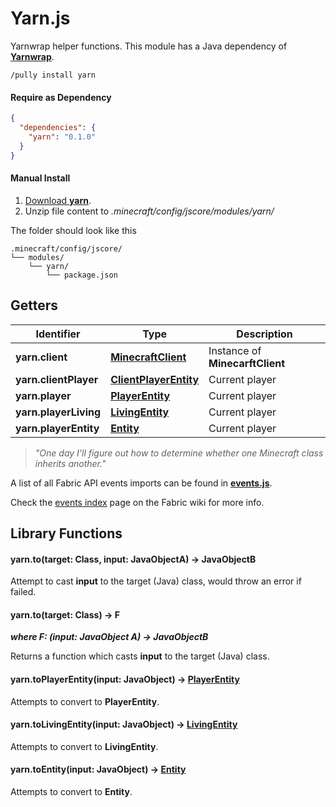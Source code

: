# Yarn.js

Yarnwrap helper functions. This module has a Java dependency of [**Yarnwrap**](https://github.com/FabricCore/yarnwrap).

```
/pully install yarn
```

#### Require as Dependency

```json
{
  "dependencies": {
    "yarn": "0.1.0"
  }
}
```

#### Manual Install

1. [Download **yarn**](https://github.com/FabricCore/yarn/archive/refs/heads/master.zip).
2. Unzip file content to _.minecraft/config/jscore/modules/yarn/_

The folder should look like this

```
.minecraft/config/jscore/
└── modules/
    └── yarn/
        └── package.json
```

## Getters

|Identifier|Type|Description|
|---|---|---|
|**yarn.client**|[**MinecraftClient**](https://fabriccore.github.io/yarnwrap/build/latest.html?q=client.MinecraftClient)|Instance of **MinecarftClient**|
|**yarn.clientPlayer**|[**ClientPlayerEntity**](https://fabriccore.github.io/yarnwrap/build/latest.html?q=client.network.ClientPlayerEntity)|Current player|
|**yarn.player**|[**PlayerEntity**](https://fabriccore.github.io/yarnwrap/build/latest.html?q=entity.player.PlayerEntity)|Current player|
|**yarn.playerLiving**|[**LivingEntity**](https://fabriccore.github.io/yarnwrap/build/latest.html?q=entity.LivingEntity)|Current player|
|**yarn.playerEntity**|[**Entity**](https://fabriccore.github.io/yarnwrap/build/latest.html?q=entity.Entity)|Current player|

> *"One day I'll figure out how to determine whether one Minecraft class inherits another."*

A list of all Fabric API events imports can be found in [**events.js**](https://github.com/FabricCore/yarn.js/blob/master/events.js).

Check the [events index](https://wiki.fabricmc.net/tutorial:event_index) page on the Fabric wiki for more info.

## Library Functions

#### yarn.to(target: Class, input: JavaObjectA) → JavaObjectB

Attempt to cast **input** to the target (Java) class, would throw an error if failed.

#### yarn.to(target: Class) → F
***where F: (input: JavaObject A) → JavaObjectB***

Returns a function which casts **input** to the target (Java) class.

#### yarn.toPlayerEntity(input: JavaObject) → [PlayerEntity](https://fabriccore.github.io/yarnwrap/build/latest.html?q=entity.player.PlayerEntity)

Attempts to convert to **PlayerEntity**.

#### yarn.toLivingEntity(input: JavaObject) → [LivingEntity](https://fabriccore.github.io/yarnwrap/build/latest.html?q=entity.LivingEntity)

Attempts to convert to **LivingEntity**.

#### yarn.toEntity(input: JavaObject) → [Entity](https://fabriccore.github.io/yarnwrap/build/latest.html?q=entity.Entity)

Attempts to convert to **Entity**.
